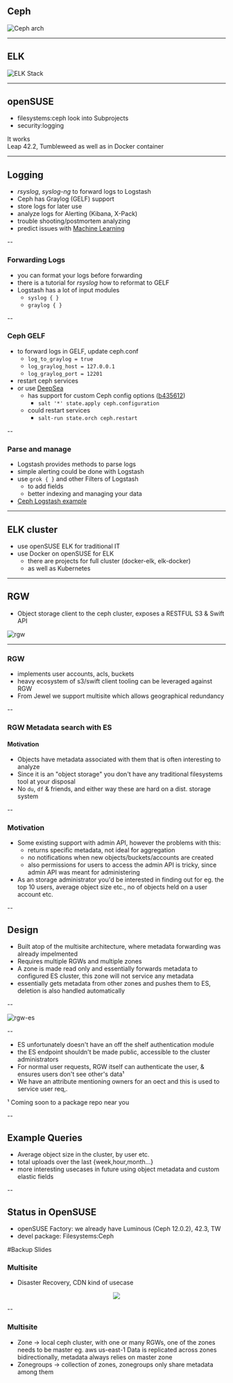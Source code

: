 ## Ceph

![Ceph arch](http://4.bp.blogspot.com/-yupsGmuzduA/Ur2G0gUXaXI/AAAAAAAACV4/ki853OD6ATA/s1600/ceph-arch.png)

---

## ELK

![ELK Stack](img/elk_stack.png)

---

## openSUSE

+ filesystems:ceph look into Subprojects
+ security:logging  

It works  
Leap 42.2, Tumbleweed as well as in Docker container

---

## Logging

+ *rsyslog*, *syslog-ng* to forward logs to Logstash
+ Ceph has Graylog (GELF) support  
+ store logs for later use
+ analyze logs for Alerting (Kibana, X-Pack)
+ trouble shooting/postmortem analyzing
+ predict issues with [Machine Learning](https://www.elastic.co/products/x-pack/machine-learning)

--

### Forwarding Logs

+ you can format your logs before forwarding
+ there is a tutorial for *rsyslog* how to reformat to GELF
+ Logstash has a lot of input modules
  + `syslog { }`
  + `graylog { }`

--

### Ceph GELF

+ to forward logs in GELF, update ceph.conf
  + `log_to_graylog = true`
  + `log_graylog_host = 127.0.0.1`
  + `log_graylog_port = 12201`
+ restart ceph services
+ or use [DeepSea](https://github.com/suse/deepsea)
  + has support for custom Ceph config options ([b435612](https://github.com/SUSE/DeepSea/commit/b435612))
    + `salt '*' state.apply ceph.configuration`
  + could restart services 
    + `salt-run state.orch ceph.restart`

--

### Parse and manage

+ Logstash provides methods to parse logs
+ simple alerting could be done with Logstash
+ use `grok { }` and other Filters of Logstash
  + to add fields
  + better indexing and managing your data
+ [Ceph Logstash example](https://github.com/irq0/ceph-tools/blob/master/logstash/logstash.conf)

---

## ELK cluster

+ use openSUSE ELK for traditional IT
+ use Docker on openSUSE for ELK
  + there are projects for full cluster (docker-elk, elk-docker)
  + as well as Kubernetes

---

## RGW
+ Object storage client to the ceph cluster, exposes a RESTFUL S3 & Swift API

![rgw](img/rgw.png)


---

### RGW
+ implements user accounts, acls, buckets 
+ heavy ecosystem of s3/swift client tooling can be leveraged against RGW
+ From Jewel we support multisite which allows geographical redundancy

--

### RGW Metadata search with ES
#### Motivation
+ Objects have metadata associated with them that is often interesting to analyze
+ Since it is an "object storage" you don't have any traditional filesystems tool at your disposal
+ No `du`, `df` & friends, and either way these are hard on a dist. storage system

--

### Motivation
+ Some existing support with admin API, however the problems with this:
  - returns specific metadata, not ideal for aggregation
  - no notifications when new objects/buckets/accounts are created
  - also permissions for users to access the admin API is tricky, since admin API was meant for administering
+ As an storage administrator you'd be interested in finding out for eg. the top 10 users, average object size etc., no of objects held on a user account etc.

--

## Design
+ Built atop of the multisite architecture, where metadata forwarding was already impelmented
+ Requires multiple RGWs and multiple  zones
+ A zone is made read only and essentially forwards metadata to configured ES cluster, this zone will not service any metadata
+ essentially gets metadata from other zones and pushes them to ES, deletion is also handled automatically

--

![rgw-es](img/rgw-es.svg)

--

+ ES unfortunately doesn't have an off the shelf authentication module
+ the ES endpoint shouldn't be made public, accessible to the cluster administrators
+ For normal user requests, RGW itself can authenticate the user, & ensures users don't see other's data¹
+ We have an attribute mentioning owners for an oect and this is used to service user req,.


¹ Coming soon to a package repo near you

--

## Example Queries
- Average object size in the cluster, by user etc.
- total uploads over the last {week,hour,month...}
- more interesting usecases in future using object metadata and custom
  elastic fields



--

## Status in OpenSUSE
- openSUSE Factory: we already have Luminous (Ceph 12.0.2), 42.3, TW
- devel package: Filesystems:Ceph

#Backup Slides

### Multisite 
+ Disaster Recovery, CDN kind of usecase 
<section data-background-color="#ffffff">
<p align="center"><img src="img/zone-sync2.png"></p>
</section>


--

### Multisite
+ Zone -> local ceph cluster, with one or many RGWs, one of the zones needs to be master eg. aws us-east-1
  Data is replicated across zones bidirectionally, metadata always relies on master zone
+ Zonegroups -> collection of zones, zonegroups only share metadata among them
